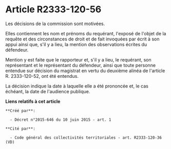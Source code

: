 # Article R2333-120-56

Les décisions de la commission sont motivées.

Elles contiennent les nom et prénoms du requérant, l'exposé de l'objet de la requête et des circonstances de droit et de fait
invoquées par écrit à son appui ainsi que, s'il y a lieu, la mention des observations écrites du défendeur.

Mention y est faite que le rapporteur et, s'il y a lieu, le requérant, son représentant et le représentant du défendeur,
ainsi que toute personne entendue sur décision du magistrat en vertu du deuxième alinéa de l'article R. 2333-120-52, ont été
entendus.

La décision indique la date à laquelle elle a été prononcée et, le cas échéant, la date de l'audience publique.

**Liens relatifs à cet article**

	**Créé par**:

	  - Décret n°2015-646 du 10 juin 2015 - art. 1

	**Cité par**:

	  - Code général des collectivités territoriales - art. R2333-120-36 (VD)
